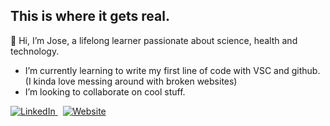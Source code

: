 ## This is where it gets real.
👋 Hi, I’m Jose, a lifelong learner passionate about science, health and technology.
- I’m currently learning to write my first line of code with VSC and github. (I kinda love messing around with broken websites)
- I’m looking to collaborate on cool stuff.

<a href="https://linkedin.com/in/santososorio" target="_blank">
  <img src="https://img.shields.io/badge/LinkedIn-%230A66C2.svg?style=for-the-badge&logo=linkedin&logoColor=white" alt="LinkedIn"/>
</a>
&nbsp;
<a href="https://josesantos.click" target="_blank">
  <img src="https://img.shields.io/badge/Website-%23000000.svg?style=for-the-badge&logo=vercel&logoColor=white" alt="Website"/>
</a>

